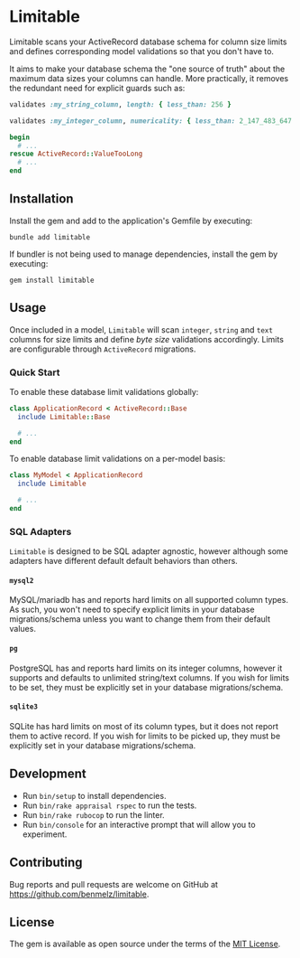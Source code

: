 # Limitable

Limitable scans your ActiveRecord database schema for column size limits and defines corresponding model validations
so that you don't have to.

It aims to make your database schema the "one source of truth" about the maximum data sizes your columns can handle.
More practically, it removes the redundant need for explicit guards such as:

```ruby
validates :my_string_column, length: { less_than: 256 }

validates :my_integer_column, numericality: { less_than: 2_147_483_647 }

begin
  # ...
rescue ActiveRecord::ValueTooLong
  # ...
end
```

## Installation

Install the gem and add to the application's Gemfile by executing:

```shell
bundle add limitable
```

If bundler is not being used to manage dependencies, install the gem by executing:

```shell
gem install limitable
```

## Usage

Once included in a model, `Limitable` will scan `integer`, `string` and `text` columns for size limits
and define _byte size_ validations accordingly. Limits are configurable through `ActiveRecord` migrations.

### Quick Start

To enable these database limit validations globally:

```ruby
class ApplicationRecord < ActiveRecord::Base
  include Limitable::Base

  # ...
end
```

To enable database limit validations on a per-model basis:

```ruby
class MyModel < ApplicationRecord
  include Limitable

  # ...
end
```

### SQL Adapters

`Limitable` is designed to be SQL adapter agnostic, however although some adapters have different default
default behaviors than others.

#### `mysql2`

MySQL/mariadb has and reports hard limits on all supported column types. As such, you won't need to specify explicit
limits in your database migrations/schema unless you want to change them from their default values.

#### `pg`

PostgreSQL has and reports hard limits on its integer columns, however it supports and defaults to unlimited
string/text columns. If you wish for limits to be set, they must be explicitly set in your database migrations/schema.

#### `sqlite3`

SQLite has hard limits on most of its column types, but it does not report them to active record. If you wish for limits
to be picked up, they must be explicitly set in your database migrations/schema.

## Development

- Run `bin/setup` to install dependencies.
- Run `bin/rake appraisal rspec` to run the tests.
- Run `bin/rake rubocop` to run the linter.
- Run `bin/console` for an interactive prompt that will allow you to experiment.

## Contributing

Bug reports and pull requests are welcome on GitHub at https://github.com/benmelz/limitable.

## License

The gem is available as open source under the terms of the [MIT License](https://opensource.org/licenses/MIT).
